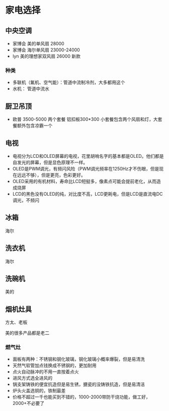 # 家电选择

## 中央空调

* 家博会 美的单风扇 28000
* 家博会 海尔单风扇 23000-24000
* lyn 美的理想家双风扇 26000 新款

### 种类

* 多联机（氟机、空气能）：管道中流制冷剂，大多都用这个
* 水机： 管道中流水

## 厨卫吊顶

* 欧普 3500-5000 两个套餐 铝扣板300*300 小套餐包含两个风扇和灯，大套餐额外包含凉霸一个

## 电视

* 电视分为LCD和OLED屏幕的电视，花里胡哨名字的基本都是OLED。他们都是自发光的屏幕，但是显色原理不一样。
* OLED是PWM调光，有频闪风险（PWM调光频率在1250Hz才不伤眼，但是现在远远不够），但是更亮，色彩更好。
* OLED采用的有机材料，寿命比LCD短挺多，像素点可能会提前老化，从而造成烧屏
* LCD的黑色没有OLED的纯，对比度不高，LCD更耗电，但是LCD是直流电DC调光，不频闪

## 冰箱

海尔

## 洗衣机

海尔

## 洗碗机

美的

## 烟机灶具

方太、老板

美的很多产品都是老二

### 燃气灶

* 面板有两种：不锈钢和钢化玻璃，钢化玻璃小概率爆裂，但是易清洗
* 天然气软管加点钱换成不锈钢的，更加耐用
* 点火自动脉冲的不用一直按着点火
* 进风方式选全进风的
* 锅支架铸铁的便宜抗造但是易生锈，搪瓷的没铸铁抗造，但是易清洁
* 炉头火盖选铜的，铁制最差
* 价格不超过一千也能买到不错的，1000-2000带防干烧功能，做工好，2000+不必要了